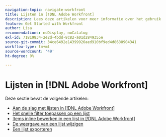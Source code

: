 ```yaml
---
navigation-topic: navigate-workfront
title: Lijsten in [!DNL Adobe Workfront]
description: Lees deze artikelen voor meer informatie over het gebruik van lijsten in Adobe Workfront.
feature: Get Started with Workfront
author: Lisa
recommendations: noDisplay, noCatalog
exl-id: 71819834-2e2d-4bdd-8c82-a01d2849355e
source-git-commit: 34ce6492e14399926aed910bf9ed4d8688904341
workflow-type: tm+mt
source-wordcount: '49'
ht-degree: 0%

---
```


# Lijsten in [!DNL Adobe Workfront]

Deze sectie bevat de volgende artikelen:

* [Aan de slag met lijsten in [!DNL Adobe Workfront]](../../../workfront-basics/navigate-workfront/use-lists/view-items-in-a-list.md)
* [Het snelle filter toepassen op een lijst](../../../workfront-basics/navigate-workfront/use-lists/apply-quick-filter-list.md)
* [Items inline bewerken in een lijst in [!DNL Adobe Workfront]](../../../workfront-basics/navigate-workfront/use-lists/inline-edit-objects.md)
* [De weergave van een lijst wijzigen](../../../workfront-basics/navigate-workfront/use-lists/modify-list-display.md)
* [Een lijst exporteren](../../../workfront-basics/navigate-workfront/use-lists/export-lists.md)

